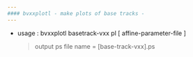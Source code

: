 ```yaml
---
#### bvxxplotl - make plots of base tracks -
---
```


+ usage : bvxxplotl basetrack-vxx pl [ affine-parameter-file ]

  > output ps file name = [base-track-vxx].ps
